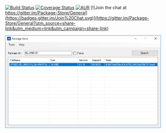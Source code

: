 [![Build Status](https://travis-ci.org/AlphaNyne/PackageStore.svg?branch=master)](https://travis-ci.org/AlphaNyne/PackageStore)
[![Coverage Status](https://coveralls.io/repos/github/AlphaNyne/PackageStore/badge.svg?branch=master)](https://coveralls.io/github/AlphaNyne/PackageStore?branch=master)
[![AUR](https://img.shields.io/aur/license/yaourt.svg)](LICENSE)
[![Join the chat at https://gitter.im/Package-Store/General](https://badges.gitter.im/Join%20Chat.svg)](https://gitter.im/Package-Store/General?utm_source=share-link&utm_medium=link&utm_campaign=share-link)

<img src="./doc/PackageStore.png">
